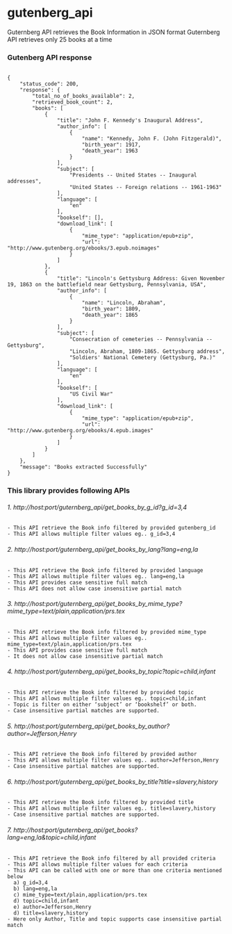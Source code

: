 # gutenberg_api

Guternberg API retrieves the Book Information in JSON format
Guternberg API retrieves only 25 books at a time

### Gutenberg API response
```text

{
    "status_code": 200,
    "response": {
        "total_no_of_books_available": 2,
        "retrieved_book_count": 2,
        "books": [
            {
                "title": "John F. Kennedy's Inaugural Address",
                "author_info": [
                    {
                        "name": "Kennedy, John F. (John Fitzgerald)",
                        "birth_year": 1917,
                        "death_year": 1963
                    }
                ],
                "subject": [
                    "Presidents -- United States -- Inaugural addresses",
                    "United States -- Foreign relations -- 1961-1963"
                ],
                "language": [
                    "en"
                ],
                "bookself": [],
                "download_link": [
                    {
                        "mime_type": "application/epub+zip",
                        "url": "http://www.gutenberg.org/ebooks/3.epub.noimages"
                    }
                ]
            },
            {
                "title": "Lincoln's Gettysburg Address: Given November 19, 1863 on the battlefield near Gettysburg, Pennsylvania, USA",
                "author_info": [
                    {
                        "name": "Lincoln, Abraham",
                        "birth_year": 1809,
                        "death_year": 1865
                    }
                ],
                "subject": [
                    "Consecration of cemeteries -- Pennsylvania -- Gettysburg",
                    "Lincoln, Abraham, 1809-1865. Gettysburg address",
                    "Soldiers' National Cemetery (Gettysburg, Pa.)"
                ],
                "language": [
                    "en"
                ],
                "bookself": [
                    "US Civil War"
                ],
                "download_link": [
                    {
                        "mime_type": "application/epub+zip",
                        "url": "http://www.gutenberg.org/ebooks/4.epub.images"
                    }
                ]
            }
        ]
    },
    "message": "Books extracted Successfully"
}
```

### This library provides following APIs

###### 1. http://host:port/guternberg_api/get_books_by_g_id?g_id=3,4
```text
- This API retrieve the Book info filtered by provided gutenberg_id
- This API allows multiple filter values eg.. g_id=3,4
```

###### 2. http://host:port/guternberg_api/get_books_by_lang?lang=eng,la
```text
- This API retrieve the Book info filtered by provided language
- This API allows multiple filter values eg.. lang=eng,la
- This API provides case sensitive full match
- This API does not allow case insensitive partial match
```

###### 3. http://host:port/guternberg_api/get_books_by_mime_type?mime_type=text/plain,application/prs.tex
```text
- This API retrieve the Book info filtered by provided mime_type
- This API allows multiple filter values eg.. mime_type=text/plain,application/prs.tex
- This API provides case sensitive full match
- It does not allow case insensitive partial match
```

###### 4. http://host:port/guternberg_api/get_books_by_topic?topic=child,infant
```text
- This API retrieve the Book info filtered by provided topic
- This API allows multiple filter values eg.. topic=child,infant
- Topic is filter on either ‘subject’ or ‘bookshelf’ or both. 
- Case insensitive partial matches are supported.
```

###### 5. http://host:port/guternberg_api/get_books_by_author?author=Jefferson,Henry
```text
- This API retrieve the Book info filtered by provided author
- This API allows multiple filter values eg.. author=Jefferson,Henry
- Case insensitive partial matches are supported.
```

###### 6. http://host:port/guternberg_api/get_books_by_title?title=slavery,history
```text
- This API retrieve the Book info filtered by provided title
- This API allows multiple filter values eg.. title=slavery,history
- Case insensitive partial matches are supported.
```

###### 7. http://host:port/guternberg_api/get_books?lang=eng,la&topic=child,infant
```text
- This API retrieve the Book info filtered by all provided criteria
- This API allows multiple filter values for each criteria
- This API can be called with one or more than one criteria mentioned below
  a) g_id=3,4
  b) lang=eng,la
  c) mime_type=text/plain,application/prs.tex
  d) topic=child,infant
  e) author=Jefferson,Henry
  d) title=slavery,history
- Here only Author, Title and topic supports case insensitive partial match 

```


